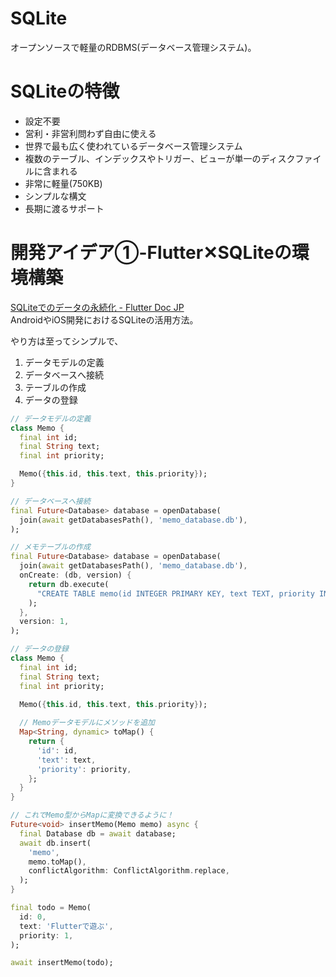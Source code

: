 # SQLite

オープンソースで軽量のRDBMS(データベース管理システム)。

# SQLiteの特徴

* 設定不要
* 営利・非営利問わず自由に使える
* 世界で最も広く使われているデータベース管理システム
* 複数のテーブル、インデックスやトリガー、ビューが単一のディスクファイルに含まれる
* 非常に軽量(750KB)
* シンプルな構文
* 長期に渡るサポート

# 開発アイデア①-Flutter✕SQLiteの環境構築

[SQLiteでのデータの永続化 - Flutter Doc JP](https://flutter.ctrnost.com/logic/sqlite/)<br>
AndroidやiOS開発におけるSQLiteの活用方法。

やり方は至ってシンプルで、

1. データモデルの定義
2. データベースへ接続
3. テーブルの作成
4. データの登録

```dart
// データモデルの定義
class Memo {
  final int id;
  final String text;
  final int priority;

  Memo({this.id, this.text, this.priority});
}
```

```dart
// データベースへ接続
final Future<Database> database = openDatabase(
  join(await getDatabasesPath(), 'memo_database.db'),
);
```

```dart
// メモテーブルの作成
final Future<Database> database = openDatabase(
  join(await getDatabasesPath(), 'memo_database.db'),
  onCreate: (db, version) {
    return db.execute(
      "CREATE TABLE memo(id INTEGER PRIMARY KEY, text TEXT, priority INTEGER)",
    );
  },
  version: 1,
);
```

```dart
// データの登録
class Memo {
  final int id;
  final String text;
  final int priority;

  Memo({this.id, this.text, this.priority});
  
  // Memoデータモデルにメソッドを追加
  Map<String, dynamic> toMap() {
    return {
      'id': id,
      'text': text,
      'priority': priority,
    };
  }
}

// これでMemo型からMapに変換できるように！
Future<void> insertMemo(Memo memo) async {
  final Database db = await database;
  await db.insert(
    'memo',
    memo.toMap(),
    conflictAlgorithm: ConflictAlgorithm.replace,
  );
}

final todo = Memo(
  id: 0, 
  text: 'Flutterで遊ぶ', 
  priority: 1,
);

await insertMemo(todo);
```